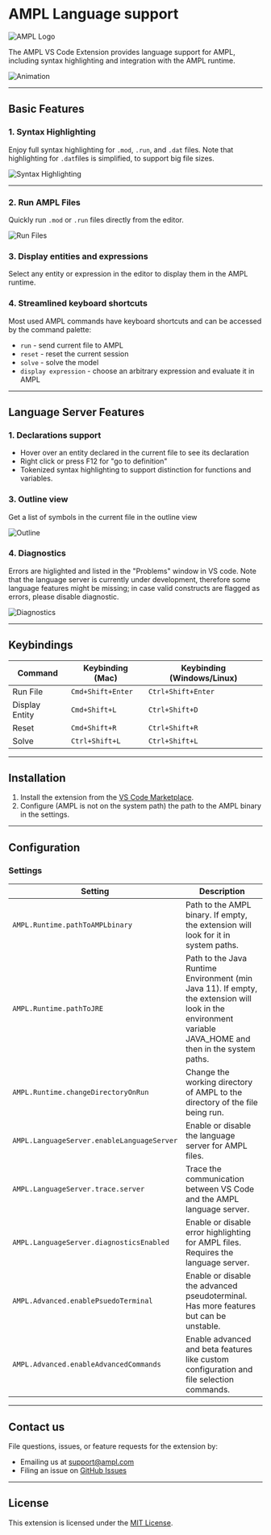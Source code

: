 # AMPL Language support

![AMPL Logo](resources/logo.png)

The AMPL VS Code Extension provides language support for AMPL, including syntax highlighting and integration with the AMPL runtime.

![Animation](resources/Animation.gif)

---

## Basic Features

### 1. Syntax Highlighting
Enjoy full syntax highlighting for `.mod`, `.run`, and `.dat` files. Note that highlighting for `.dat`files is simplified, to support big file sizes. 

![Syntax Highlighting](resources/syntax-highlight.png)

---

### 2. Run AMPL Files
Quickly run `.mod` or `.run` files directly from the editor.

![Run Files](resources/run-file.png)


### 3. Display entities and expressions
Select any entity or expression in the editor to display them in the AMPL runtime.


### 4. Streamlined keyboard shortcuts
Most used AMPL commands have keyboard shortcuts and can be accessed by the command palette:
- `run` - send current file to AMPL 
- `reset` - reset the current session
- `solve` - solve the model
- `display expression` - choose an arbitrary expression and evaluate it in AMPL

---


## Language Server Features

### 1. Declarations support
- Hover over an entity declared in the current file to see its declaration
- Right click or press F12 for "go to definition"
- Tokenized syntax highlighting to support distinction for functions and variables.

### 3. Outline view
Get a list of symbols in the current file in the outline view

![Outline](resources/outline.png)

### 4. Diagnostics
Errors are higlighted and listed in the "Problems" window in VS code. Note that the language server is currently under development, therefore some language features might be missing; in case valid constructs are flagged as errors, please disable diagnostic.

![Diagnostics](resources/diagnostics.png)

---

## Keybindings

| Command               | Keybinding (Mac)  | Keybinding (Windows/Linux) |
|-----------------------|-------------------|----------------------------|
| Run File              | `Cmd+Shift+Enter` | `Ctrl+Shift+Enter`         |
| Display Entity        | `Cmd+Shift+L`     | `Ctrl+Shift+D`             |
| Reset                 | `Cmd+Shift+R`     | `Ctrl+Shift+R`             |
| Solve                 | `Ctrl+Shift+L`    | `Ctrl+Shift+L`             |  

---

## Installation

1. Install the extension from the [VS Code Marketplace](https://marketplace.visualstudio.com/).
2. Configure (AMPL is not on the system path) the path to the AMPL binary in the settings.

---

## Configuration

### Settings

| Setting                                       | Description                                                                                       |
|-----------------------------------------------|---------------------------------------------------------------------------------------------------|
| `AMPL.Runtime.pathToAMPLbinary`                       | Path to the AMPL binary. If empty, the extension will look for it in system paths.                |
| `AMPL.Runtime.pathToJRE`                              | Path to the Java Runtime Environment (min Java 11). If empty, the extension will look in the environment variable JAVA_HOME and then in the system paths. |
| `AMPL.Runtime.changeDirectoryOnRun`                   | Change the working directory of AMPL to the directory of the file being run.                      |
| `AMPL.LanguageServer.enableLanguageServer`    | Enable or disable the language server for AMPL files.                                             |
| `AMPL.LanguageServer.trace.server`            | Trace the communication between VS Code and the AMPL language server.                             |
| `AMPL.LanguageServer.diagnosticsEnabled`      | Enable or disable error highlighting for AMPL files. Requires the language server.                |
| `AMPL.Advanced.enablePsuedoTerminal`          | Enable or disable the advanced pseudoterminal. Has more features but can be unstable.             |
| `AMPL.Advanced.enableAdvancedCommands`        | Enable advanced and beta features like custom configuration and file selection commands.          |

---


## Contact us

File questions, issues, or feature requests for the extension by:
- Emailing us at [support@ampl.com](mailto:support@ampl.com)
- Filing an issue on [GitHub Issues](https://github.com/ampl/ampl-plugin-official/issues)

---

## License
This extension is licensed under the [MIT License](https://github.com/ampl/ampl-plugin-official/blob/main/LICENSE).
